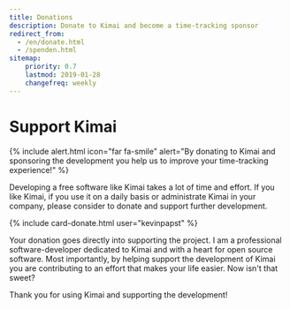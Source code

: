 ```yaml
---
title: Donations
description: Donate to Kimai and become a time-tracking sponsor
redirect_from:
  - /en/donate.html
  - /spenden.html
sitemap:
    priority: 0.7
    lastmod: 2019-01-28
    changefreq: weekly
---
```


# Support Kimai 

{% include alert.html icon="far fa-smile" alert="By donating to Kimai and sponsoring the development you help us to improve your time-tracking experience!" %}

Developing a free software like Kimai takes a lot of time and effort.
If you like Kimai, if you use it on a daily basis or administrate Kimai in your company, please consider to donate and support further development.

{% include card-donate.html user="kevinpapst" %}

Your donation goes directly into supporting the project. I am a professional software-developer dedicated to Kimai and with a heart for open source software.
Most importantly, by helping support the development of Kimai you are contributing to an effort that makes your life easier. Now isn't that sweet?

Thank you for using Kimai and supporting the development!
